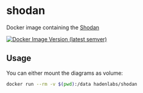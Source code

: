 # shodan

Docker image containing the [Shodan](https://github.com/achillean/shodan-python)

[![Docker Image Version (latest semver)](https://img.shields.io/docker/v/hadenlabs/shodan?sort=semver)](https://hub.docker.com/r/hadenlabs/shodan)

## Usage

You can either mount the diagrams as volume:

```bash
docker run --rm -v $(pwd):/data hadenlabs/shodan
```

